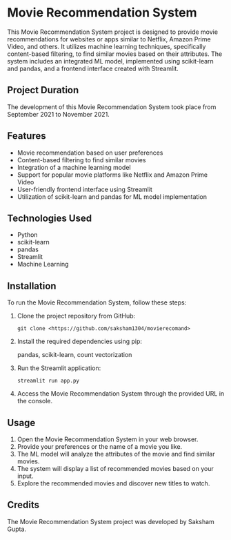 



# Movie Recommendation System

This Movie Recommendation System project is designed to provide movie recommendations for websites or apps similar to Netflix, Amazon Prime Video, and others. It utilizes machine learning techniques, specifically content-based filtering, to find similar movies based on their attributes. The system includes an integrated ML model, implemented using scikit-learn and pandas, and a frontend interface created with Streamlit.

## Project Duration

The development of this Movie Recommendation System took place from September 2021 to November 2021.

## Features

- Movie recommendation based on user preferences
- Content-based filtering to find similar movies
- Integration of a machine learning model
- Support for popular movie platforms like Netflix and Amazon Prime Video
- User-friendly frontend interface using Streamlit
- Utilization of scikit-learn and pandas for ML model implementation

## Technologies Used

- Python
- scikit-learn
- pandas
- Streamlit
- Machine Learning

## Installation

To run the Movie Recommendation System, follow these steps:

1. Clone the project repository from GitHub:

   ```
   git clone <https://github.com/saksham1304/movierecomand>
   ```

2. Install the required dependencies using pip:

   pandas,
   scikit-learn,
   count vectorization

3. Run the Streamlit application:

   ```
   streamlit run app.py
   ```

4. Access the Movie Recommendation System through the provided URL in the console.

## Usage

1. Open the Movie Recommendation System in your web browser.
2. Provide your preferences or the name of a movie you like.
3. The ML model will analyze the attributes of the movie and find similar movies.
4. The system will display a list of recommended movies based on your input.
5. Explore the recommended movies and discover new titles to watch.

## Credits

The Movie Recommendation System project was developed by Saksham Gupta. 
